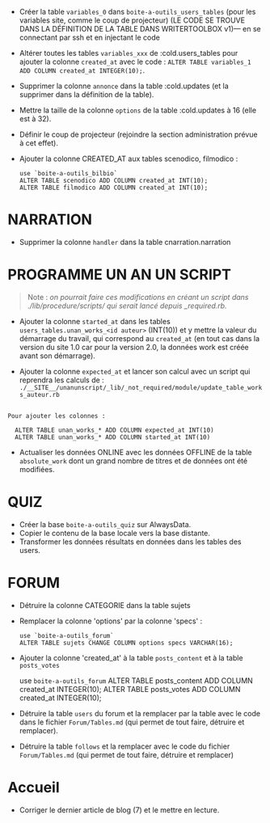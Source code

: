 * Créer la table `variables_0` dans `boite-a-outils_users_tables` (pour les variables site, comme le coup de projecteur) (LE CODE SE TROUVE DANS LA DÉFINITION DE LA TABLE DANS WRITERTOOLBOX v1)— en se connectant par ssh et en injectant le code

* Altérer toutes les tables `variables_xxx` de :cold.users_tables pour ajouter la colonne `created_at` avec le code : `ALTER TABLE variables_1 ADD COLUMN created_at INTEGER(10);`.

* Supprimer la colonne `annonce` dans la table :cold.updates (et la supprimer dans la définition de la table).

* Mettre la taille de la colonne `options` de la table :cold.updates à 16 (elle est à 32).

* Définir le coup de projecteur (rejoindre la section administration prévue à cet effet).

* Ajouter la colonne CREATED_AT aux tables scenodico, filmodico :

      use `boite-a-outils_bilbio`
      ALTER TABLE scenodico ADD COLUMN created_at INT(10);
      ALTER TABLE filmodico ADD COLUMN created_at INT(10);

# NARRATION

* Supprimer la colonne `handler` dans la table cnarration.narration


# PROGRAMME UN AN UN SCRIPT

> Note : *on pourrait faire ces modifications en créant un script dans ./lib/procedure/scripts/ qui serait lancé depuis _required.rb.*

* Ajouter la colonne `started_at` dans les tables `users_tables.unan_works_<id auteur>` (INT(10)) et y mettre la valeur du démarrage du travail, qui correspond au `created_at` (en tout cas dans la version du site 1.0 car pour la version 2.0, la données work est créée avant son démarrage).

* Ajouter la colonne `expected_at` et lancer son calcul avec un script qui reprendra les calculs de :
`./__SITE__/unanunscript/_lib/_not_required/module/update_table_works_auteur.rb`

```

Pour ajouter les colonnes :

  ALTER TABLE unan_works_* ADD COLUMN expected_at INT(10)
  ALTER TABLE unan_works_* ADD COLUMN started_at INT(10)

```

* Actualiser les données ONLINE avec les données OFFLINE de la table `absolute_work` dont un grand nombre de titres et de données ont été modifiées.


# QUIZ

* Créer la base `boite-a-outils_quiz` sur AlwaysData.
* Copier le contenu de la base locale vers la base distante.
* Transformer les données résultats en données dans les tables des users.

# FORUM

* Détruire la colonne CATEGORIE dans la table sujets
* Remplacer la colonne 'options' par la colonne 'specs' :

      use `boite-a-outils_forum`
      ALTER TABLE sujets CHANGE COLUMN options specs VARCHAR(16);
* Ajouter la colonne 'created_at' à la table `posts_content` et à la table `posts_votes`

     use `boite-a-outils_forum`
     ALTER TABLE posts_content ADD COLUMN created_at INTEGER(10);
     ALTER TABLE posts_votes ADD COLUMN created_at INTEGER(10);

* Détruire la table `users` du forum et la remplacer par la table avec le code dans le fichier `Forum/Tables.md` (qui permet de tout faire, détruire et remplacer).

* Détruire la table `follows` et la remplacer avec le code du fichier `Forum/Tables.md` (qui permet de tout faire, détruire et remplacer)

# Accueil

* Corriger le dernier article de blog (7) et le mettre en lecture.
